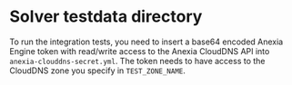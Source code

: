 # Solver testdata directory

To run the integration tests, you need to insert a base64 encoded Anexia Engine token
with read/write access to the Anexia CloudDNS API into `anexia-clouddns-secret.yml`.
The token needs to have access to the CloudDNS zone you specify in `TEST_ZONE_NAME`.
